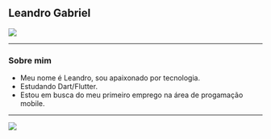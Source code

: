 ## Leandro Gabriel

<a href="https://github.com/LeoGabrields/LeoGabrields">
  <img align="center" src="https://github-readme-stats.vercel.app/api?username=LeoGabrields&show_icons=true&line_height=27&count_private=true&title_color=ffffff&text_color=c9cacc&icon_color=9400D3&bg_color=1d1f21&hide=contribs,issues,prs"/>
</a>

---

### Sobre mim

- Meu nome é Leandro, sou apaixonado por tecnologia.
- Estudando Dart/Flutter.
- Estou em busca do meu primeiro emprego na área de progamação mobile.

---
[<img src="https://img.shields.io/badge/linkedin-%230077B5.svg?&style=for-the-badge&logo=linkedin&logoColor=white" />](https://www.linkedin.com/in/leandro-gabriel-2b9767241/)

